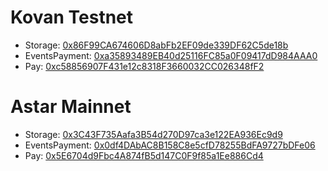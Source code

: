 # Kovan Testnet

- Storage: [0x86F99CA674606D8abFb2EF09de339DF62C5de18b](https://kovan.etherscan.io/address/0x86F99CA674606D8abFb2EF09de339DF62C5de18b)
- EventsPayment: [0xa35893489EB40d25116FC85a0F09417dD984AAA0](https://kovan.etherscan.io/address/0xa35893489EB40d25116FC85a0F09417dD984AAA0)
- Pay: [0xc58856907F431e12c8318F3660032CC026348fF2](https://kovan.etherscan.io/address/0xc58856907F431e12c8318F3660032CC026348fF2)

# Astar Mainnet

- Storage: [0x3C43F735Aafa3B54d270D97ca3e122EA936Ec9d9](https://blockscout.com/astar/address/0x3C43F735Aafa3B54d270D97ca3e122EA936Ec9d9)
- EventsPayment: [0x0df4DAbAC8B158C8e5cfD78255BdFA9727bDFe06](https://blockscout.com/astar/address/0x0df4DAbAC8B158C8e5cfD78255BdFA9727bDFe06)
- Pay: [0x5E6704d9Fbc4A874fB5d147C0F9f85a1Ee886Cd4](https://blockscout.com/astar/address/0x5E6704d9Fbc4A874fB5d147C0F9f85a1Ee886Cd4)
